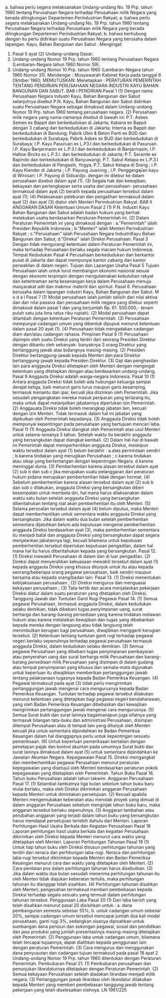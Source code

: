  a. bahwa perlu segera melaksanakan Undang-undang No. 19 Prp. tahun 1960 tentang Perusahaan Negara terhadap Perusahaan milik Negara yang berada dilingkungan Departemen Perindustrian Rakyat; a. bahwa perlu segera melaksanakan Undang-undang No. 19 Prp. tahun 1960 tentang Perusahaan Negara terhadap Perusahaan milik Negara yang berada dilingkungan Departemen Perindustrian Rakyat;
b. bahwa berhubung dengan itu perlu didirikan suatu Perusahaan Negara yang berusaha dalam lapangan. Kayu, Bahan Bangunan dan Sabut :
Mengingat:

1. Pasal 5 ayat (2) Undang-undang Dasar;
2. Undang-undang Nomor 19 Prp. tahun 1960 tentang Perusahaan Negara (Lembaran-Negara tahun 1960 Nomor 59);
3. Undang-undang Nomor 10 Prp. tahun 1960 (Lembaran-Negara tahun 1960 Nomor 31); Mendengar : Musyawarah Kabinet Kerja pada tanggal 6 Oktober 1960;
MEMUTUSKAN:
 Menetapkan : PERATURAN PEMERINTAH TENTANG PENDIRIAN PERUSAHAAN NEGARA INDUSTRI KAYU BAHAN BANGUNAN DAN SABUT. BAB I PENDIRIAN Pasal 1 (1) Dengan nama Perusahaan Negara Industri Kayu, Bahan Bangunan dan Sabut selanjutnya disebut P.N. Kayu, Bahan Bangunan dan Sabut didirikan suatu Perusahaan Negara sebagai dimaksud dalam Undang-undang Nomor 19 Prp. tahun 1960 tentang perusahaan negara. (2) Perusahaan milik negara yang nama-namanya disebut di bawah ini: P.T. Asbes Semen ex Bappit dan berkedudukan di Jakarta; Kabana ex Bappit dengan 3 cabang dan berkedudukan di Jakarta; Interna ex Bappit dan berkedudukan di Bandung; Pabrik Ubin & Beton Panti ex BUD dan berkedudukan di Surabaya; Pabrik Asbes ex BUD dan berkedudukan di Surabaya; I.P. Kayu Pasuruan ex L.P3.I dan berkedudukan di Pasuruan. I.P. Kayu Banjarmasin ex L.P.3.I dan berkedudukan di Banjarmasin; I.P. Hallow Bircks ex L.P.3.I. dan berkedudukan di Jakarta; P.T. Seranite ex Bapindo dan berkedudukan di Banyuwangi; P.T. Sabut Kelapa ex L.P.3.I dan berkedudukan di Pengasih, Yogya; P.T. Sabut Kelapa di Srang ; I.P. Kayu Klender di Jakarta ; I.P. Payung Juwiring ; I.P. Penggergajian kayu di Wirosari; I.P. Payung di Sidoardjo. dengan ini dilebur ke dalam perusahaan disebut dalam ayat (1). (3) Segala hak dan kewajiban, kekayaan dan perlengkapan serta usaha dari perusahaan- perusahaan termaksud dalam ayat (2) beralih kepada perusahaan tersebut dalam ayat (1);
(4) Pelaksanaan peleburan dan pengalihan termaksud dalam ayat (2) dan ayat (3) diatur oleh Menteri Perindustrian Rakyat. BAB II ANGGARAN DASAR Ketentuan Umum Pasal 2 (1) P.N. Industri Kayu Bahan Bangunan dan Sabut adalah badan hukum yang berhak melakukan usaha berdasarkan Peraturan Pemerintah ini. (2) Dalam Peraturan Pemerintah ini yang dimaksud dengan :
a."Pemerintah" ialah Presiden Republik Indonesia ;
b."Menteri" ialah Menteri Perindustrian Rakyat ;
c."Perusahaan" ialah Perusahaan Negara IndustriKayu Bahan Bangunan dan Sabut;
d."Direksi" ialah Direksi Perusahaan. Pasal 3 Dengan tidak mengurangi ketentuan dalam Peraturan Pemerintah ini, maka terhadap Perusahaan berlaku segala macam hukum Indonesia. Tempat Kedudukan Pasal 4 Perusahaan berkedudukan dan berkantor pusat di Jakarta dan dapat mempunyai kantor cabang dan kantor perwakilan di dalam negeri. Tujuan dan Lapangan Usaha Pasal 5 Tujuan Perusahaan ialah untuk turut membangun ekonomi nasional sesuai dengan ekonomi terpimpin dengan mengutamakan kebutuhan rakyat dan ketentraman serta kesenangan kerja dalam Perusahaan menuju masyarakat adil dan makmur materiil dan spirituil. Pasal 6. Perusahaan berusaha dalam lapangan industri Kayu, Bahan Bangunan dan Sabut. M o d a l Pasal 7 (1) Modal perusahaan ialah jumlah selisih dari nilai aktiva dan dan nilai passiva dari perusahaan milik negara yang dilebur seperti dimaksud dalam pasal 1 dan yang berjumlah Rp. 61. 500.000,- (enam puluh satu juta lima ratus ribu rupiah). (2) Modal perusahaan dapat ditambah dengan ketentuan Peraturan Pemerintah. (3) Perusahaan mempunyai cadangan umum yang dibentuk dipupuk menurut ketentuan dalam pasal 20 ayat (1). (4) Perusahaan tidak mengadakan cadangan diam dan/atau cadangan rahasia. Pimpinan Pasal 8 (1) Perusahaan dipimpin oleh suatu Direksi yang terdiri dari seorang Presiden Direktur dengan dibantu oleh sebanyak- banyaknya 3 orang Direktur yang bertanggung jawab atas bidangnya masing-masing. (2) Presiden Direktur bertanggung-jawab kepada Menteri dan para Direktur bertanggung-jawab kepada Presiden Direktur. (3) Gaji dan penghasilan lain para anggauta Direksi ditetapkan oleh Menteri dengan mengingat ketentuan yang ditetapkan dengan atau berdasarkan undang-undang. Pasal 9 Anggauta Direksi adalah warga-negara Indonesia. Pasal 10 (1) Antara anggauta Direksi tidak boleh ada hubungan keluarga sampai derajat ketiga, baik menurut garis lurus maupun garis kesamping, termasuk menantu dan ipar, kecuali jika diizinkan oleh Pemerintah. Jika sesudah pengangkatan mereka masuk periparan yang terlarang itu, maka untuk dapat melanjutkan jabatannya diperlukan izin Pemerintah. (2) Anggauata Direksi tidak boleh merangkap jabatan lain, kecuali dengan izin Menteri. Tidak termasuk dalam hal ini jabatan yang dipikulkan oleh Pemerintah kepadanya. (3) Anggauta Direksi tidak boleh mempunyai kepentingan pada perusahaan yang bertujuan mencari laba. Pasal 11 (1) Anggauta Direksi diangkat oleh Pemerintah atas usul Menteri untuk selama-lamanya 5 tahun. Setelah waktu itu berakhir anggauta yang bersangkutan dapat diangkat kembali.
(2) Dalam hal-hal di bawah ini Pemerintah dapat memperhentikan anggauta Direksi, meskipun waktu tersebut dalam ayat (1) belum berakhir :
a.atas permintaan sendiri ;
b.karena tindakan yang merugikan Perusahaan ;
c.karena tindakan atau sikap yang bertentangan dengan kepentingan Negara. d.karena meninggal dunia. (3) Pemberhentian karena alasan tersebut dalam ayat (2) sub b dan sub c jika merupakan suatu pelanggaran dari peraturan hukum pidana merupakan pemberhentian tidak dengan hormat. (4) Sebelum pemberhentian karena alasan tersebut dalam ayat (2) sub b dan sub c dilakukan, anggauta Direksi yang bersangkutan diberi kesempatan untuk membela diri, hal mana harus dilaksanakan dalam waktu satu bulan setelah anggauta Direksi yang bersangkutan diberitahukan tentang niat akan pemberhentian itu oleh Menteri. (5) Selama persoalan tersebut dalam ayat (4) belum diputus, maka Menteri dapat memberhentikan untuk sementara waktu anggauta Direksi yang bersangkutan. Jika dalam waktu dua bulan setelah pemberhentian sementara dijatuhkan belum ada keputusan mengenai pemberhentian anggauta Direksi berdasarkan ayat (3), maka pemberhentian sementara itu menjadi batal dan anggauta Direksi yang bersangkutan dapat segera menjalankan jabatannya lagi, kecuali bilamana untuk keputusan pemberhentian tersebut diperlukan keputusan pengadilan, dalam hal mana hal itu harus diberitahukan kepada yang bersangkutan. Pasal 12. (1) Direksi mewakili Perusahaan di dalam dan di luar pengadilan. (2) Direksi dapat menyerahkan kekuasaan mewakili tersebut dalam ayat (1) kepada anggauta Direksi yang khusus ditunjuk untuk itu atau kepada seorang/beberapa orang pegawai perusahaan, baik sendiri maupun bersama atau kepada orang/badan lain. Pasal 13. (1) Direksi menentukan kebijaksanaan perusahaan ;
(2) Direksi mengurus dan menguasai kekayaan perusahaan ;
(3) Tata-tertib dan acara menjalankan pekerjaan Direksi diatur dalam suatu peraturan yang ditetapkan oleh Direksi. Tanggung Jawab dan Tuntutan Ganti Rugi Pegawai Pasal 14. (1) Semua pegawai Perusahaan, termasuk anggauta Direksi, dalam kedudukan selaku demikian, tidak dibebani tugas penyimpanan uang, surat berharga dan barang-barang persediaan yang karena tindakan melawan hukum atau karena melalaikan kewajiban dan tugas yang dibebankan kepada mereka dengan langsung atau tidak langsung telah menimbulkan kerugian bagi perusahaan, diwajibkan mengganti kerugian tersebut. (2) Ketentuan tentang tuntutan ganti rugi terhadap pegawai negeri berlaku sepenuhnya terhadap pegawai perusahaan termasuk anggauta Direksi, dalam kedudukan selaku demikian.
(3) Semua pegawai Perusahaan yang dibebani tugas penyimpanan pembayaran atau penyerahan uang dan surat berharga milik Perusahaan dan barang-barang persediaan milik Perusahaan yang disimpan di dalam gudang atau tempat penyimpanan yang khusus dan semata-mata digunakan untuk keperluan itu diwajibkan memberikan pertanggungan jawab tentang pelaksanaan tugasnya kepada Badan Pemeriksa Keuangan. (4) Pegawai termaksud pada ayat (3) tidak perlu mengirimkan pertanggungan jawab mengenai cara mengurusnya kepada Badan Pemeriksa Keuangan. Tuntutan terhadap pegawai tersebut dilakukan menurut ketentuan yang ditetapkan bagi pegawai negeri bendaharawan, yang oleh Badan Pemeriksa Keuangan dibebaskan dari kewajiban mengirimkan pertanggungan jawab mengenai cara mengurusnya. (5) Semua Surat bukti dan surat lainnya bagaimanapun juga sifatnya yang termasuk bilangan tata-buku dan administrasi Perusahaan, disimpan ditempat Perusahaan atau di tempat lain yang ditunjuk oleh Menteri kecuali jika untuk sementara dipindahkan ke Badan Pemeriksa Keuangan dalam hal dianggapnya perlu untuk kepentingan sesuatu pemeriksaan. (6) Untuk keperluan pemeriksaan bertalian dengan penetapan pajak dan kontrol akuntan pada umumnya Surat bukti dan surat lainnya dimaksud dalam ayat (5) untuk sementara dipindahkan ke Jawatan Akuntan Negara. Kepegawaian Pasal 15. Direksi mengangkat dan memberhentikan pegawai Perusahaan menurut peraturan kepegawaian yang disetujui oleh Menteri berdasarkan peraturan pokok kepegawaian yang ditetapkan oleh Pemerintah. Tahun Buku Pasal 16. Tahun buku Perusahaan adalah tahun takwim. Anggaran Perusahaan Pasal 17. (1) Selambat-lambatnya tiga bulan sebelum tahun buku baru mulai berlaku, maka oleh Direksi dikirimkan anggaran Perusahaan kepada Menteri untuk dimintakan persetujuan. (2) Kecuali apabila Menteri mengemukakan keberatan atau menolak proyek yang dimuat di dalam anggaran Perusahaan sebelum menginjak tahun buku baru, maka anggaran tersebut berlaku sepenuhnya. (3) Anggaran tambahan atau perubahan anggaran yang terjadi dalam tahun buku yang bersangkutan harus mendapat persetujuan terlebih dahulu dari Menteri. Laporan Perhitungan Hasil Usaha Berkala dan Kegiatan Perusahaan Pasal 18 Laporan perhitungan hasil usaha berkala dan kegiatan Perusahaan dikirimkan oleh Direksi kepada Menteri menurut cara waktu yang ditetapkan oleh Menteri. Laporan Perhitungan Tahunan Pasal 19 (1) Untuk tiap tahun buku oleh Direksi disusun perhitungan tahunan yang terdiri dari neraca dan perhitungan laba-rugi. Neraca dan perhitungan laba-rugi tersebut dikirimkan kepada Menteri dan Badan Pemeriksa Keuangan menurut cara dan waktu yang ditetapkan oleh Menteri. (2) Cara penilaian pos dalam perhitungan tahunan harus disebutkan. (3) Jika dalam waktu dua bulan sesudah menerima perhitungan tahunan itu oleh Menteri tidak diajukan keberatan tertulis, maka perhitungan tahunan itu dianggap telah sisahkan. (4) Perhitungan tahunan disahkan oleh Menteri; pengesahan termaksud memberi pembebasan kepada Direksi terhadap segala sesuatu yang termuat dalam perhitungan tahunan tersebut. Penggunaan Laba Pasal 20 (1) Dari laba bersih yang telah disahkan menurut pasal 20 disisihkan untuk :
a. dana pembangunan semesta sebesar 55%;
b. untuk cadangan umum sebesar 20%, sampai cadangan umum tersebut mencapai jumlah dua kali modal perusahaan, ganti rugi 3%, sedangkan sisanya dipisahkan untuk sumbangan dana pensiun dan sokongan pegawai, sosial dan pendidikan dan jasa produksi yang jumlah presentasinya masing-masing ditetapkan oleh Pemerintah. (2) Penggunaan laba untuk cadangan umum, bilamana telah tercapai tujuannya, dapat dialihkan kepada penggunaan lain dengan peraturan Pemerintah. (3) Cara mengurus dan menggunakan dana penyusutan dan cadangan tujuan termaksud pada pasal 18 ayat 2 Undang-undang Nomor 19 Prp. tahun 1960 ditentukan dengan Peraturan Pemerintah. Pembubaran Pasal 21. (1) Pembubaran perusahaan dan penunjukan likwidaturnya ditetapkan dengan Peraturan Pemerintah. (2) Semua kekayaan Perusahaan setelah diadakan likwidasi menjadi milik negara. (3) Pertanggungan jawab likwidasi oleh likwidatur dilakukan kepada Menteri yang memberi pembebasan tanggung jawab tentang pekerjaan yang telah diselesaikan olehnya. LN 1961/225
